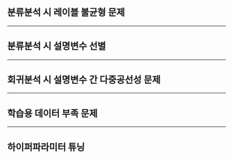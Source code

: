 ## 분류분석 시 레이블 불균형 문제

---

## 분류분석 시 설명변수 선별

---

## 회귀분석 시 설명변수 간 다중공선성 문제

---

## 학습용 데이터 부족 문제

---

## 하이퍼파라미터 튜닝